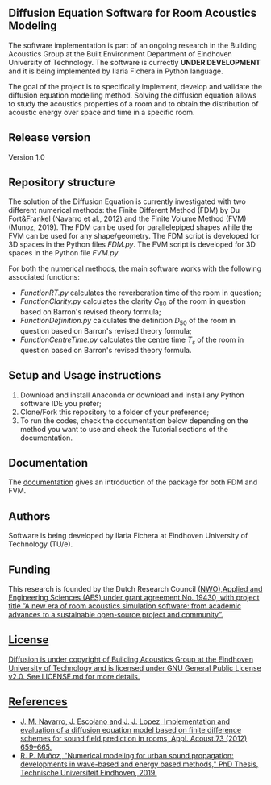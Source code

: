 ## Diffusion Equation Software for Room Acoustics Modeling
The software implementation is part of an ongoing research in the Building Acoustics Group at the Built Environment Department of Eindhoven University of Technology. The software is currectly **UNDER DEVELOPMENT** and it is being implemented by Ilaria Fichera in Python language.

The goal of the project is to specifically implement, develop and validate the diffusion equation modelling method.
Solving the diffusion equation allows to study the acoustics properties of a room and to obtain the distribution of acoustic energy over space and time in a specific room.

## Release version
Version 1.0

## Repository structure
The solution of the Diffusion Equation is currently investigated with two different numerical methods: the Finite Different Method (FDM) by Du Fort&Frankel (Navarro et al., 2012) and the Finite Volume Method (FVM) (Munoz, 2019). 
The FDM can be used for parallelepiped shapes while the FVM can be used for any shape/geometry.
The FDM script is developed for 3D spaces in the Python files _FDM.py_.
The FVM script is developed for 3D spaces in the Python file _FVM.py_. 

For both the numerical methods, the main software works with the following associated functions:
+ _FunctionRT.py_ calculates the reverberation time of the room in question;
+ _FunctionClarity.py_ calculates the clarity $C_{80}$ of the room in question based on Barron's revised theory formula;
+ _FunctionDefinition.py_ calculates the definition $D_{50}$ of the room in question based on Barron's revised theory formula;
+ _FunctionCentreTime.py_ calculates the centre time $T_s$ of the room in question based on Barron's revised theory formula.

## Setup and Usage instructions
1. Download and install Anaconda or download and install any Python software IDE you prefer;
2. Clone/Fork this repository to a folder of your preference;
3. To run the codes, check the documentation below depending on the method you want to use and check the Tutorial sections of the documentation.

## Documentation
The [documentation](https://building-acoustics-tu-eindhoven.github.io/Diffusion/index.html) gives an introduction of the package for both FDM and FVM.

## Authors
Software is being developed by Ilaria Fichera at Eindhoven University of Technology (TU/e). 

## Funding
This research is founded by the Dutch Research Council (<u>[NWO](https://www.nwo.nl/projecten/19430)),Applied and Engineering Sciences (AES) under grant agreement No. 19430, with project title ”A new era of room acoustics simulation software: from academic advances to a sustainable open-source project and community”.

## License
Diffusion is under copyright of Building Acoustics Group at the Eindhoven University of Technology and is licensed under GNU General Public License v2.0. See LICENSE.md for more details.

## References
+ J. M. Navarro, J. Escolano and J. J. Lopez, Implementation and evaluation of a diffusion equation model based on finite difference schemes for sound field prediction in rooms, Appl. Acoust.73 (2012) 659–665.
+ R. P. Muñoz, "Numerical modeling for urban sound propagation: developments in wave-based and energy based methods," PhD Thesis, Technische Universiteit Eindhoven, 2019.
